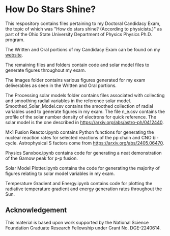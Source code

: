 # How Do Stars Shine?
This respository contains files pertaining to my Doctoral Candidacy Exam, the topic of which was "How do stars shine? (According to physicists.)" as part of the Ohio State University Department of Physics Physics Ph.D. program.

The Written and Oral portions of my Candidacy Exam can be found on my <a href="https://u.osu.edu/mzaidel/portfolio/candidacy-exam/">website</a>.

The remaining files and folders contain code and solar model files to generate figures throughout my exam.

The Images folder contains various figures generated for my exam deliverables as seen in the Written and Oral portions.

The Processing solar models folder contains files associated with collecting and smoothing radial variables in the reference solar model. Smoothed_Solar_Model.csv contains the smoothed collection of radial variables used to generate figures in my exam. The file n_e.csv contains the profile of the solar number density of electrons for quick reference. The solar model is the one described in <a href="https://arxiv.org/abs/astro-ph/0412440">https://arxiv.org/abs/astro-ph/0412440</a>.

Mk1 Fusion Reactor.ipynb contains Python functions for generating the nuclear reaction rates for selected reactions of the pp chain and CNO bi-cycle. Astrophysical S factors come from <a href="https://arxiv.org/abs/2405.06470">https://arxiv.org/abs/2405.06470</a>.

Physics Sanxbox.ipynb contains code for generating a neat demonstration of the Gamow peak for p-p fusion.

Solar Model Plotter.ipynb contains the code for generating the majority of figures relating to solar model variables in my exam.

Temperature Gradient and Energy.ipynb contains code for plotting the radiative temperature gradient and energy generation rates throughout the Sun.

## Acknowledgement
This material is based upon work supported by the National Science Foundation Graduate Research Fellowship under Grant No. DGE-2240614.
